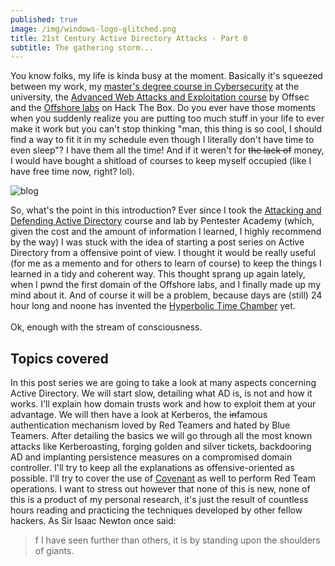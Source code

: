 ```yaml
---
published: true
image: /img/windows-logo-glitched.png
title: 21st Century Active Directory Attacks - Part 0
subtitle: The gathering storm...
---
```

You know folks, my life is kinda busy at the moment. Basically it's squeezed between my work, my [master's degree course in Cybersecurity](https://cybersecurity.uniroma1.it/) at the university, the [Advanced Web Attacks and Exploitation course](https://www.offensive-security.com/information-security-training/advanced-web-attack-and-exploitation/) by Offsec and the [Offshore labs](https://www.mrb3n.com/?p=551) on Hack The Box. Do you ever have those moments when you suddenly realize you are putting too much stuff in your life to ever make it work but you can't stop thinking "man, this thing is so cool, I should find a way to fit it in my schedule even though I literally don't have time to even sleep"? I have them all the time! And if it weren't for ~~the lack of~~ money, I would have bought a shitload of courses to keep myself occupied (like I have free time now, right? lol).  
  
  
![blog]({{site.baseurl}}/img/blog.JPG)
  
  
So, what's the point in this introduction? Ever since I took the [Attacking and Defending Active Directory](https://www.pentesteracademy.com/activedirectorylab) course and lab by Pentester Academy (which, given the cost and the amount of information I learned, I highly recommend by the way) I was stuck with the idea of starting a post series on Active Directory from a offensive point of view. I thought it would be really useful (for me as a memento and for others to learn of course) to keep the things I learned in a tidy and coherent way. This thought sprang up again lately, when I pwnd the first domain of the Offshore labs, and I finally made up my mind about it. And of course it will be a problem, because days are (still) 24 hour long and noone has invented the [Hyperbolic Time Chamber](https://dragonball.fandom.com/wiki/Hyperbolic_Time_Chamber) yet.
<br>
<br>
Ok, enough with the stream of consciousness.

## Topics covered

In this post series we are going to take a look at many aspects concerning Active Directory. We will start slow, detailing what AD is, is not and how it works. I'll explain how domain trusts work and how to exploit them at your advantage. We will then have a look at Kerberos, the ~~in~~famous authentication mechanism loved by Red Teamers and hated by Blue Teamers. After detailing the basics we will go through all the most known attacks like Kerberoasting, forging golden and silver tickets, backdooring AD and implanting persistence measures on a compromised domain controller. I'll try to keep all the explanations as offensive-oriented as possible. I'll try to cover the use of [Covenant](https://github.com/cobbr/Covenant) as well to perform Red Team operations. I want to stress out however that none of this is new, none of this is a product of my personal research, it's just the result of countless hours reading and practicing the techniques developed by other fellow hackers. As Sir Isaac Newton once said:

> f I have seen further than others, it is by standing upon the shoulders of giants.

